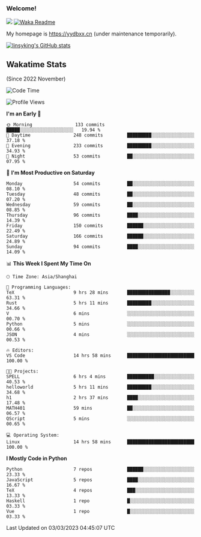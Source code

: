 ### Welcome!

![](https://visitor-badge.glitch.me/badge?page_id=linsyking.linsyking)
[![Waka Readme](https://github.com/linsyking/linsyking/actions/workflows/waka-readme.yml/badge.svg)](https://github.com/linsyking/linsyking/actions/workflows/waka-readme.yml)

My homepage is <https://yydbxx.cn> (under maintenance temporarily).

[![linsyking's GitHub stats](https://github-readme-stats.vercel.app/api?username=linsyking&show_icons=true&theme=onedark)](https://github.com/anuraghazra/github-readme-stats)

## Wakatime Stats

(Since 2022 November)

<!--START_SECTION:waka-->
![Code Time](http://img.shields.io/badge/Code%20Time-191%20hrs%2021%20mins-blue)

![Profile Views](http://img.shields.io/badge/Profile%20Views-0-blue)

**I'm an Early 🐤** 

```text
🌞 Morning                133 commits         █████░░░░░░░░░░░░░░░░░░░░   19.94 % 
🌆 Daytime                248 commits         █████████░░░░░░░░░░░░░░░░   37.18 % 
🌃 Evening                233 commits         █████████░░░░░░░░░░░░░░░░   34.93 % 
🌙 Night                  53 commits          ██░░░░░░░░░░░░░░░░░░░░░░░   07.95 % 
```
📅 **I'm Most Productive on Saturday** 

```text
Monday                   54 commits          ██░░░░░░░░░░░░░░░░░░░░░░░   08.10 % 
Tuesday                  48 commits          ██░░░░░░░░░░░░░░░░░░░░░░░   07.20 % 
Wednesday                59 commits          ██░░░░░░░░░░░░░░░░░░░░░░░   08.85 % 
Thursday                 96 commits          ████░░░░░░░░░░░░░░░░░░░░░   14.39 % 
Friday                   150 commits         ██████░░░░░░░░░░░░░░░░░░░   22.49 % 
Saturday                 166 commits         ██████░░░░░░░░░░░░░░░░░░░   24.89 % 
Sunday                   94 commits          ████░░░░░░░░░░░░░░░░░░░░░   14.09 % 
```


📊 **This Week I Spent My Time On** 

```text
🕑︎ Time Zone: Asia/Shanghai

💬 Programming Languages: 
TeX                      9 hrs 28 mins       ████████████████░░░░░░░░░   63.31 % 
Rust                     5 hrs 11 mins       █████████░░░░░░░░░░░░░░░░   34.66 % 
V                        6 mins              ░░░░░░░░░░░░░░░░░░░░░░░░░   00.70 % 
Python                   5 mins              ░░░░░░░░░░░░░░░░░░░░░░░░░   00.66 % 
JSON                     4 mins              ░░░░░░░░░░░░░░░░░░░░░░░░░   00.53 % 

🔥 Editors: 
VS Code                  14 hrs 58 mins      █████████████████████████   100.00 % 

🐱‍💻 Projects: 
SPELL                    6 hrs 4 mins        ██████████░░░░░░░░░░░░░░░   40.53 % 
helloworld               5 hrs 11 mins       █████████░░░░░░░░░░░░░░░░   34.68 % 
h1                       2 hrs 37 mins       ████░░░░░░░░░░░░░░░░░░░░░   17.48 % 
MATH401                  59 mins             ██░░░░░░░░░░░░░░░░░░░░░░░   06.57 % 
QScript                  5 mins              ░░░░░░░░░░░░░░░░░░░░░░░░░   00.65 % 

💻 Operating System: 
Linux                    14 hrs 58 mins      █████████████████████████   100.00 % 
```

**I Mostly Code in Python** 

```text
Python                   7 repos             ██████░░░░░░░░░░░░░░░░░░░   23.33 % 
JavaScript               5 repos             ████░░░░░░░░░░░░░░░░░░░░░   16.67 % 
TeX                      4 repos             ███░░░░░░░░░░░░░░░░░░░░░░   13.33 % 
Haskell                  1 repo              █░░░░░░░░░░░░░░░░░░░░░░░░   03.33 % 
Vue                      1 repo              █░░░░░░░░░░░░░░░░░░░░░░░░   03.33 % 
```




 Last Updated on 03/03/2023 04:45:07 UTC
<!--END_SECTION:waka-->
